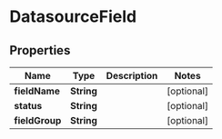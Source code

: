
# DatasourceField

## Properties
Name | Type | Description | Notes
------------ | ------------- | ------------- | -------------
**fieldName** | **String** |  |  [optional]
**status** | **String** |  |  [optional]
**fieldGroup** | **String** |  |  [optional]



